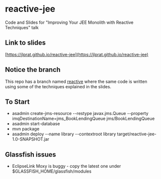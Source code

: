 # reactive-jee
Code and Slides for "Improving Your JEE Monolith with Reactive Techniques" talk

## Link to slides
[https://jlprat.github.io/reactive-jee](https://jlprat.github.io/reactive-jee)

## Notice the branch
This repo has a branch named [reactive](https://github.com/jlprat/reactive-jee/tree/reactive) where the same code is written using some of the techniques explained in the slides.

## To Start
* asadmin create-jms-resource --restype javax.jms.Queue --property imqDestinationName=jms_BookLendingQueue jms/BookLendingQueue
* asadmin start-database
* mvn package
* asadmin deploy --name library --contextroot library target/reactive-jee-1.0-SNAPSHOT.jar

## Glassfish issues
* EclipseLink Moxy is buggy - copy the latest one under $GLASSFISH_HOME/glassfish/modules

